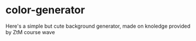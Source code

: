 # color-generator
Here's a simple but cute background generator, made on knoledge provided by ZtM course wave
